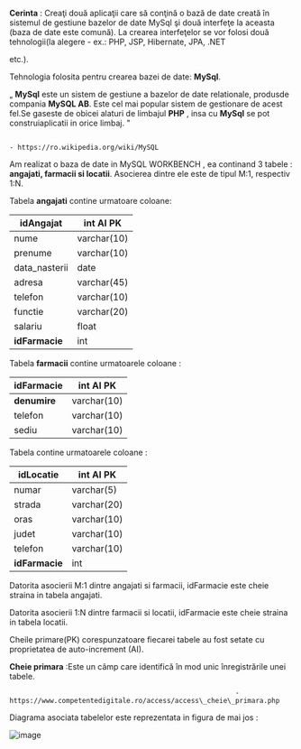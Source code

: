 **Cerinta** : Creaţi două aplicaţii care să conţină o bază de date creată în sistemul de gestiune bazelor de date MySql şi două interfeţe la aceasta (baza de date este comună). La crearea interfeţelor se vor folosi două tehnologii(la alegere - ex.: PHP, JSP, Hibernate, JPA, .NET

etc.).

Tehnologia folosita pentru crearea bazei de date: **MySql**.

„ **MySql** este un sistem de gestiune a bazelor de date relationale, produsde compania **MySQL AB**. Este cel mai popular sistem de gestionare de acest fel.Se gaseste de obicei alaturi de limbajul **PHP** , insa cu **MySql** se pot construiaplicatii in orice limbaj. "

                                                                                            - https://ro.wikipedia.org/wiki/MySQL

Am realizat o baza de date in MySQL WORKBENCH , ea continand 3 tabele : **angajati, farmacii si locatii**. Asocierea dintre ele este de tipul M:1, respectiv 1:N.

Tabela **angajati** contine urmatoare coloane:

| **idAngajat** | int AI PK |
| --- | --- |
| nume | varchar(10) |
| prenume | varchar(10) |
| data\_nasterii | date |
| adresa | varchar(45) |
| telefon | varchar(10) |
| functie | varchar(20) |
| salariu | float |
| **idFarmacie** | int |

Tabela **farmacii** contine urmatoarele coloane :

| **idFarmacie** | int AI PK |
| --- | --- |
| **denumire** | varchar(10) |
| telefon | varchar(10) |
| sediu | varchar(10) |

Tabela contine urmatoarele coloane :

| **idLocatie** | int AI PK |
| --- | --- |
| numar | varchar(5) |
| strada | varchar(20) |
| oras | varchar(10) |
| judet | varchar(10) |
| telefon | varchar(10) |
| **idFarmacie** | int |

Datorita asocierii M:1 dintre angajati si farmacii, idFarmacie este cheie straina in tabela angajati.

Datorita asocierii 1:N dintre farmacii si locatii, idFarmacie este cheie straina in tabela locatii.

Cheile primare(PK) corespunzatoare fiecarei tabele au fost setate cu proprietatea de auto-increment (AI).

**Cheie primara** :Este un câmp care identifică în mod unic înregistrările unei tabele.

                                                            - https://www.competentedigitale.ro/access/access\_cheie\_primara.php

Diagrama asociata tabelelor este reprezentata in figura de mai jos :

![image](https://github.com/popastefania77/portfolio/assets/137763813/b5afc161-d0e0-4410-9df9-cf8ab07b837b)
